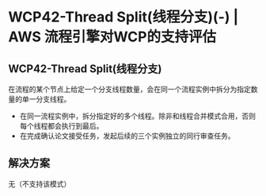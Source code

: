 # WCP42-Thread Split(线程分支)(-) | AWS 流程引擎对WCP的支持评估

## WCP42-Thread Split(线程分支)

在流程的某个节点上给定一个分支线程数量，会在同一个流程实例中拆分为指定数量的单一分支线程。

  * 在同一流程实例中，拆分指定好的多个线程。除非和线程合并模式合用，否则每个线程都会执行到最后。
  * 在完成确认论文接受任务，发起后续的三个实例独立的同行审查任务。

## 解决方案

无（不支持该模式）